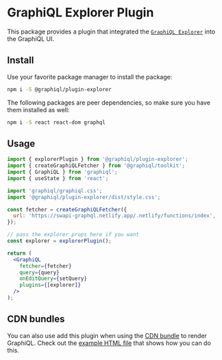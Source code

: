 # GraphiQL Explorer Plugin

This package provides a plugin that integrated the
[`GraphiQL Explorer`](https://github.com/OneGraph/graphiql-explorer) into the
GraphiQL UI.

## Install

Use your favorite package manager to install the package:

```sh
npm i -S @graphiql/plugin-explorer
```

The following packages are peer dependencies, so make sure you have them
installed as well:

```sh
npm i -S react react-dom graphql
```

## Usage

```jsx
import { explorerPlugin } from '@graphiql/plugin-explorer';
import { createGraphiQLFetcher } from '@graphiql/toolkit';
import { GraphiQL } from 'graphiql';
import { useState } from 'react';

import 'graphiql/graphiql.css';
import '@graphiql/plugin-explorer/dist/style.css';

const fetcher = createGraphiQLFetcher({
  url: 'https://swapi-graphql.netlify.app/.netlify/functions/index',
});

// pass the explorer props here if you want
const explorer = explorerPlugin();

return (
  <GraphiQL
    fetcher={fetcher}
    query={query}
    onEditQuery={setQuery}
    plugins={[explorer]}
  />
);
```

## CDN bundles

You can also use add this plugin when using the
[CDN bundle](../../examples/graphiql-cdn) to render GraphiQL. Check out the
[example HTML file](examples/index.html) that shows how you can do this.
